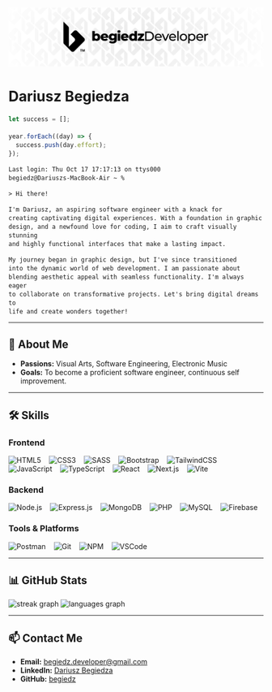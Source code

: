 <div align="center">
  <img src="https://github.com/begiedz/begiedz/blob/main/img/bD24_Banner.png" />
</div>

# Dariusz Begiedza

```javascript
let success = [];

year.forEach((day) => {
  success.push(day.effort);
});
```
<code>Last login: Thu Oct 17 17:17:13 on ttys000</code>
<br>
<code>begiedz@Dariuszs-MacBook-Air ~ %</code>

<code>> Hi there!</code>

<code>I'm Dariusz, an aspiring software engineer with a knack for creating captivating digital experiences. With a foundation in graphic design, and a newfound love for coding, I aim to craft visually stunning and highly functional interfaces that make a lasting impact.</code>

<code>My journey began in graphic design, but I've since transitioned into the dynamic world of web development. I am passionate about blending aesthetic appeal with seamless functionality. I'm always eager to collaborate on transformative projects. Let's bring digital dreams to life and create wonders together!</code>



---

## 🌟 About Me

- **Passions:** Visual Arts, Software Engineering, Electronic Music
- **Goals:** To become a proficient software engineer, continuous self improvement.

---

## 🛠️ Skills

### Frontend

<div align="left">
  <img src="https://skillicons.dev/icons?i=html" height="40" alt="HTML5" />
  <img width="8" />
  <img src="https://skillicons.dev/icons?i=css" height="40" alt="CSS3" />
  <img width="8" />
  <img src="https://skillicons.dev/icons?i=sass" height="40" alt="SASS" />
  <img width="8" />
  <img src="https://skillicons.dev/icons?i=bootstrap" height="40" alt="Bootstrap" />
  <img width="8" />
  <img src="https://skillicons.dev/icons?i=tailwind" height="40" alt="TailwindCSS" />
  <img width="8" />
  <img src="https://skillicons.dev/icons?i=js" height="40" alt="JavaScript" />
  <img width="8" />
  <img src="https://skillicons.dev/icons?i=ts" height="40" alt="TypeScript" />
  <img width="8" />
  <img src="https://skillicons.dev/icons?i=react" height="40" alt="React" />
  <img width="8" />
  <img src="https://skillicons.dev/icons?i=nextjs" height="40" alt="Next.js" />
  <img width="8" />
  <img src="https://skillicons.dev/icons?i=vite" height="40" alt="Vite" />
</div>

### Backend

<div align="left">
  <img src="https://skillicons.dev/icons?i=nodejs" height="40" alt="Node.js" />
 <img width="8" />
  <img src="https://skillicons.dev/icons?i=express" height="40" alt="Express.js" />
  <img width="8" />
  <img src="https://skillicons.dev/icons?i=mongodb" height="40" alt="MongoDB" />
  <img width="8" />
  <img src="https://skillicons.dev/icons?i=php" height="40" alt="PHP" />
  <img width="8" />
  <img src="https://skillicons.dev/icons?i=mysql" height="40" alt="MySQL" />
  <img width="8" />
  <img src="https://skillicons.dev/icons?i=firebase" height="40" alt="Firebase" />
</div>

### Tools & Platforms

<div align="left">
  <img src="https://skillicons.dev/icons?i=postman" height="40" alt="Postman" />
  <img width="8" />
  <img src="https://skillicons.dev/icons?i=git" height="40" alt="Git" />
  <img width="8" />
  <img src="https://skillicons.dev/icons?i=npm" height="40" alt="NPM" />
  <img width="8" />
  <img src="https://skillicons.dev/icons?i=vscode" height="40" alt="VSCode" />
</div>

---

## 📊 GitHub Stats

<div align="left">
  <img src="https://streak-stats.demolab.com?user=begiedz&locale=en&mode=weekly&theme=dark&hide_border=true&border_radius=5&date_format=j%20M%5B%20Y%5D" height="160" alt="streak graph"  />
  <img src="https://github-readme-stats.vercel.app/api/top-langs?username=begiedz&locale=en&hide_title=false&layout=compact&card_width=320&langs_count=8&theme=dark&hide_border=true" height="160" alt="languages graph"  />
</div>

---

## 📫 Contact Me

- **Email:** [begiedz.developer@gmail.com](mailto:begiedz.developer@gmail.com)
- **LinkedIn:** [Dariusz Begiedza](https://www.linkedin.com/in/dariuszbegiedza/)
- **GitHub:** [begiedz](https://github.com/begiedz)

